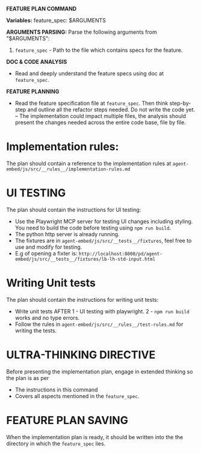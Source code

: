 **FEATURE PLAN COMMAND**

**Variables:**
feature_spec: $ARGUMENTS

**ARGUMENTS PARSING:**
Parse the following arguments from "$ARGUMENTS":
1. `feature_spec` - Path to the file which contains specs for the feature.

**DOC & CODE ANALYSIS**
- Read and deeply understand the feature specs using doc at `feature_spec`.

**FEATURE PLANNING**
- Read the feature specification file at `feature_spec`. Then think step-by-step and outline all the refactor steps needed. Do not write the code yet. 
– The implementation could impact multiple files, the analysis should present the changes needed across the entire code base, file by file.

# Implementation rules:
The plan should contain a reference to the implementation rules at `agent-embed/js/src/__rules__/implementation-rules.md`

# UI TESTING
The plan should contain the instructions for UI testing:
- Use the Playwright MCP server for testing UI changes including styling. You need to build the code before testing using `npm run build`.
- The python http server is already running.
- The fixtures are in `agent-embed/js/src/__tests__/fixtures`, feel free to use and modify for testing.
- E.g of opening a fixter is: `http://localhost:8000/pd/agent-embed/js/src/__tests__/fixtures/lb-lh-std-input.html`

# Writing Unit tests
The plan should contain the instructions for writing unit tests:
- Write unit tests AFTER 1 - UI testing with playwright. 2 - `npm run build` works and no type errors.
- Follow the rules in `agent-embed/js/src/__rules__/test-rules.md` for writing the tests.

# ULTRA-THINKING DIRECTIVE
Before presenting the implementation plan, engage in extended thinking so the plan is as per 
 - The instructions in this command 
 - Covers all aspects mentioned in the `feature_spec`.

# FEATURE PLAN SAVING
When the implementation plan is ready, it should be written into the the directory in which the `feature_spec` lies.